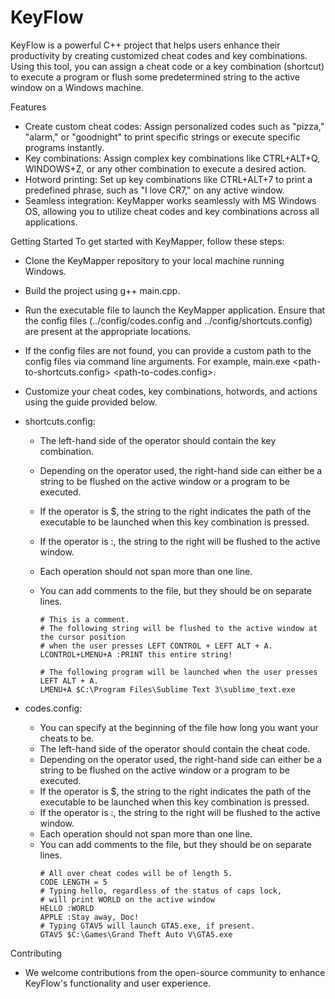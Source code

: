 # KeyFlow
KeyFlow is a powerful C++ project that helps users enhance their productivity by creating customized cheat codes and key combinations. Using this tool, you can assign a cheat code or a key combination (shortcut) to execute a program or flush some predetermined string to the active window on a Windows machine.

Features
- Create custom cheat codes: Assign personalized codes such as "pizza," "alarm," or "goodnight" to print specific strings or execute specific programs instantly.
- Key combinations: Assign complex key combinations like CTRL+ALT+Q, WINDOWS+Z, or any other combination to execute a desired action.
- Hotword printing: Set up key combinations like CTRL+ALT+7 to print a predefined phrase, such as "I love CR7," on any active window.
- Seamless integration: KeyMapper works seamlessly with MS Windows OS, allowing you to utilize cheat codes and key combinations across all applications.

Getting Started
To get started with KeyMapper, follow these steps:
- Clone the KeyMapper repository to your local machine running Windows.
- Build the project using g++ main.cpp.
- Run the executable file to launch the KeyMapper application. Ensure that the config files (../config/codes.config and ../config/shortcuts.config) are present at the appropriate locations.
- If the config files are not found, you can provide a custom path to the config files via command line arguments. For example, main.exe <path-to-shortcuts.config> <path-to-codes.config>.
- Customize your cheat codes, key combinations, hotwords, and actions using the guide provided below.
- shortcuts.config:
  - The left-hand side of the operator should contain the key combination.
  - Depending on the operator used, the right-hand side can either be a string to be flushed on the active window or a program to be executed.
  - If the operator is $, the string to the right indicates the path of the executable to be launched when this key combination is pressed.
  - If the operator is :, the string to the right will be flushed to the active window.
  - Each operation should not span more than one line.
  - You can add comments to the file, but they should be on separate lines.
  
    ```
    # This is a comment.
    # The following string will be flushed to the active window at the cursor position 
    # when the user presses LEFT CONTROL + LEFT ALT + A.
    LCONTROL+LMENU+A :PRINT this entire string!

    # The following program will be launched when the user presses LEFT ALT + A.
    LMENU+A $C:\Program Files\Sublime Text 3\sublime_text.exe
    ```
  

- codes.config:
  - You can specify at the beginning of the file how long you want your cheats to be.    
  - The left-hand side of the operator should contain the cheat code.
  - Depending on the operator used, the right-hand side can either be a string to be flushed on the active window or a program to be executed.
  - If the operator is $, the string to the right indicates the path of the executable to be launched when this key combination is pressed.
  - If the operator is :, the string to the right will be flushed to the active window.
  - Each operation should not span more than one line.
  - You can add comments to the file, but they should be on separate lines.
    ```
    # All over cheat codes will be of length 5.
    CODE LENGTH = 5
    # Typing hello, regardless of the status of caps lock, 
    # will print WORLD on the active window
    HELLO :WORLD
    APPLE :Stay away, Doc!
    # Typing GTAV5 will launch GTA5.exe, if present.
    GTAV5 $C:\Games\Grand Theft Auto V\GTA5.exe
    ```
  
Contributing
- We welcome contributions from the open-source community to enhance KeyFlow's functionality and user experience.
